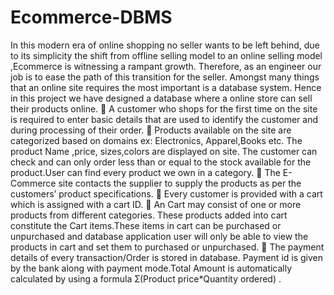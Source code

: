 # Ecommerce-DBMS
In this modern era of online shopping no seller wants to be left behind, due to its simplicity the shift from offline selling model to an online selling model ,Ecommerce is witnessing a rampant growth. Therefore, as an engineer our job is to ease the path of this transition for the seller. Amongst many things that an online site requires the most important is a database system. 
Hence in this project we have designed a database where a online store can sell their products online.
 A customer who shops for the first time on the site is required to enter basic details that are used to identify the customer and during processing of their order.
 Products available on the site are categorized based on domains ex: Electronics, Apparel,Books etc. The product Name ,price, sizes,colors are displayed on site. The customer can check and can only order less than or equal to the stock available for the product.User can find every product we own in a category.
 The E-Commerce site contacts the supplier to supply the products as per the customers’ product specifications.
 Every customer is provided with a cart which is assigned with a cart ID.
 An Cart may consist of one or more products from different categories. These products added into cart constitute the Cart items.These items in cart can be purchased or unpurchased and database application user will only be able to view the products in cart and set them to purchased or unpurchased.
 The payment details of every transaction/Order is stored in database. Payment id is given by the bank along with payment mode.Total Amount is automatically calculated by using a formula Ʃ(Product price*Quantity ordered) .
